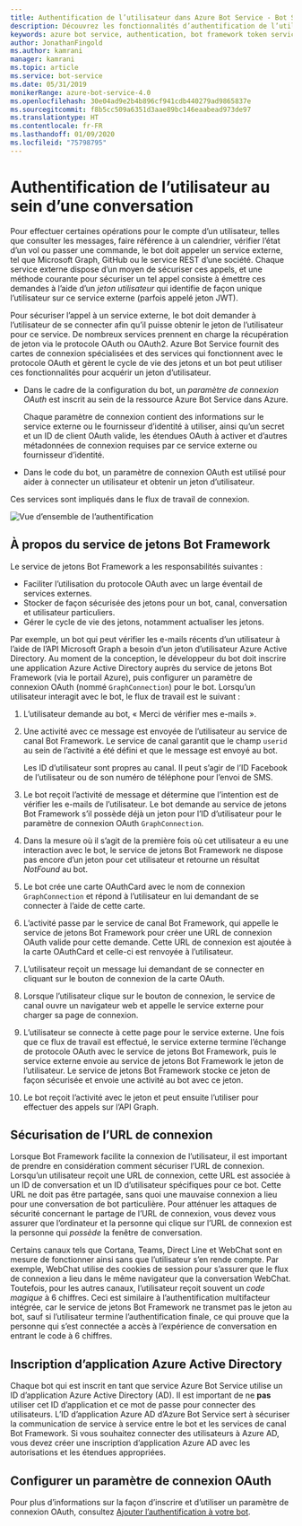 ```yaml
---
title: Authentification de l’utilisateur dans Azure Bot Service - Bot Service
description: Découvrez les fonctionnalités d’authentification de l’utilisateur dans Azure Bot Service.
keywords: azure bot service, authentication, bot framework token service
author: JonathanFingold
ms.author: kamrani
manager: kamrani
ms.topic: article
ms.service: bot-service
ms.date: 05/31/2019
monikerRange: azure-bot-service-4.0
ms.openlocfilehash: 30e04ad9e2b4b896cf941cdb440279ad9865837e
ms.sourcegitcommit: f8b5cc509a6351d3aae89bc146eaabead973de97
ms.translationtype: HT
ms.contentlocale: fr-FR
ms.lasthandoff: 01/09/2020
ms.locfileid: "75798795"
---
```

# <a name="user-authentication-within-a-conversation"></a>Authentification de l’utilisateur au sein d’une conversation

Pour effectuer certaines opérations pour le compte d’un utilisateur, telles que consulter les messages, faire référence à un calendrier, vérifier l’état d’un vol ou passer une commande, le bot doit appeler un service externe, tel que Microsoft Graph, GitHub ou le service REST d’une société.
Chaque service externe dispose d’un moyen de sécuriser ces appels, et une méthode courante pour sécuriser un tel appel consiste à émettre ces demandes à l’aide d’un _jeton utilisateur_ qui identifie de façon unique l’utilisateur sur ce service externe (parfois appelé jeton JWT).

Pour sécuriser l’appel à un service externe, le bot doit demander à l’utilisateur de se connecter afin qu’il puisse obtenir le jeton de l’utilisateur pour ce service.
De nombreux services prennent en charge la récupération de jeton via le protocole OAuth ou OAuth2.
Azure Bot Service fournit des cartes de connexion spécialisées et des services qui fonctionnent avec le protocole OAuth et gèrent le cycle de vie des jetons et un bot peut utiliser ces fonctionnalités pour acquérir un jeton d’utilisateur.

- Dans le cadre de la configuration du bot, un _paramètre de connexion OAuth_ est inscrit au sein de la ressource Azure Bot Service dans Azure.

    Chaque paramètre de connexion contient des informations sur le service externe ou le fournisseur d’identité à utiliser, ainsi qu’un secret et un ID de client OAuth valide, les étendues OAuth à activer et d’autres métadonnées de connexion requises par ce service externe ou fournisseur d’identité.

- Dans le code du bot, un paramètre de connexion OAuth est utilisé pour aider à connecter un utilisateur et obtenir un jeton d’utilisateur.

Ces services sont impliqués dans le flux de travail de connexion.

![Vue d’ensemble de l’authentification](./media/bot-builder-concept-authentication.png)

## <a name="about-the-bot-framework-token-service"></a>À propos du service de jetons Bot Framework

Le service de jetons Bot Framework a les responsabilités suivantes :

- Faciliter l’utilisation du protocole OAuth avec un large éventail de services externes.
- Stocker de façon sécurisée des jetons pour un bot, canal, conversation et utilisateur particuliers.
- Gérer le cycle de vie des jetons, notamment actualiser les jetons.

Par exemple, un bot qui peut vérifier les e-mails récents d’un utilisateur à l’aide de l’API Microsoft Graph a besoin d’un jeton d’utilisateur Azure Active Directory. Au moment de la conception, le développeur du bot doit inscrire une application Azure Active Directory auprès du service de jetons Bot Framework (via le portail Azure), puis configurer un paramètre de connexion OAuth (nommé `GraphConnection`) pour le bot. Lorsqu’un utilisateur interagit avec le bot, le flux de travail est le suivant :

1. L’utilisateur demande au bot, « Merci de vérifier mes e-mails ».
1. Une activité avec ce message est envoyée de l’utilisateur au service de canal Bot Framework. Le service de canal garantit que le champ `userid` au sein de l’activité a été défini et que le message est envoyé au bot.

    Les ID d’utilisateur sont propres au canal. Il peut s’agir de l’ID Facebook de l’utilisateur ou de son numéro de téléphone pour l’envoi de SMS.

1. Le bot reçoit l’activité de message et détermine que l’intention est de vérifier les e-mails de l’utilisateur. Le bot demande au service de jetons Bot Framework s’il possède déjà un jeton pour l’ID d’utilisateur pour le paramètre de connexion OAuth `GraphConnection`.
1. Dans la mesure où il s’agit de la première fois où cet utilisateur a eu une interaction avec le bot, le service de jetons Bot Framework ne dispose pas encore d’un jeton pour cet utilisateur et retourne un résultat _NotFound_ au bot.
1. Le bot crée une carte OAuthCard avec le nom de connexion `GraphConnection` et répond à l’utilisateur en lui demandant de se connecter à l’aide de cette carte.
1. L’activité passe par le service de canal Bot Framework, qui appelle le service de jetons Bot Framework pour créer une URL de connexion OAuth valide pour cette demande. Cette URL de connexion est ajoutée à la carte OAuthCard et celle-ci est renvoyée à l’utilisateur.
1. L’utilisateur reçoit un message lui demandant de se connecter en cliquant sur le bouton de connexion de la carte OAuth.
1. Lorsque l’utilisateur clique sur le bouton de connexion, le service de canal ouvre un navigateur web et appelle le service externe pour charger sa page de connexion.
1. L’utilisateur se connecte à cette page pour le service externe. Une fois que ce flux de travail est effectué, le service externe termine l’échange de protocole OAuth avec le service de jetons Bot Framework, puis le service externe envoie au service de jetons Bot Framework le jeton de l’utilisateur. Le service de jetons Bot Framework stocke ce jeton de façon sécurisée et envoie une activité au bot avec ce jeton.
1. Le bot reçoit l’activité avec le jeton et peut ensuite l’utiliser pour effectuer des appels sur l’API Graph.

## <a name="securing-the-sign-in-url"></a>Sécurisation de l’URL de connexion

Lorsque Bot Framework facilite la connexion de l’utilisateur, il est important de prendre en considération comment sécuriser l’URL de connexion. Lorsqu’un utilisateur reçoit une URL de connexion, cette URL est associée à un ID de conversation et un ID d’utilisateur spécifiques pour ce bot. Cette URL ne doit pas être partagée, sans quoi une mauvaise connexion a lieu pour une conversation de bot particulière. Pour atténuer les attaques de sécurité concernant le partage de l’URL de connexion, vous devez vous assurer que l’ordinateur et la personne qui clique sur l’URL de connexion est la personne qui _possède_ la fenêtre de conversation.

Certains canaux tels que Cortana, Teams, Direct Line et WebChat sont en mesure de fonctionner ainsi sans que l’utilisateur s’en rende compte. Par exemple, WebChat utilise des cookies de session pour s’assurer que le flux de connexion a lieu dans le même navigateur que la conversation WebChat. Toutefois, pour les autres canaux, l’utilisateur reçoit souvent un _code magique_ à 6 chiffres. Ceci est similaire à l’authentification multifacteur intégrée, car le service de jetons Bot Framework ne transmet pas le jeton au bot, sauf si l’utilisateur termine l’authentification finale, ce qui prouve que la personne qui s’est connectée a accès à l’expérience de conversation en entrant le code à 6 chiffres.

## <a name="azure-activity-directory-application-registration"></a>Inscription d’application Azure Active Directory

Chaque bot qui est inscrit en tant que service Azure Bot Service utilise un ID d’application Azure Active Directory (AD). Il est important de ne **pas** utiliser cet ID d’application et ce mot de passe pour connecter des utilisateurs. L’ID d’application Azure AD d’Azure Bot Service sert à sécuriser la communication de service à service entre le bot et les services de canal Bot Framework. Si vous souhaitez connecter des utilisateurs à Azure AD, vous devez créer une inscription d’application Azure AD avec les autorisations et les étendues appropriées.

## <a name="configure-an-oauth-connection-setting"></a>Configurer un paramètre de connexion OAuth

Pour plus d’informations sur la façon d’inscrire et d’utiliser un paramètre de connexion OAuth, consultez [Ajouter l’authentification à votre bot](bot-builder-authentication.md).
